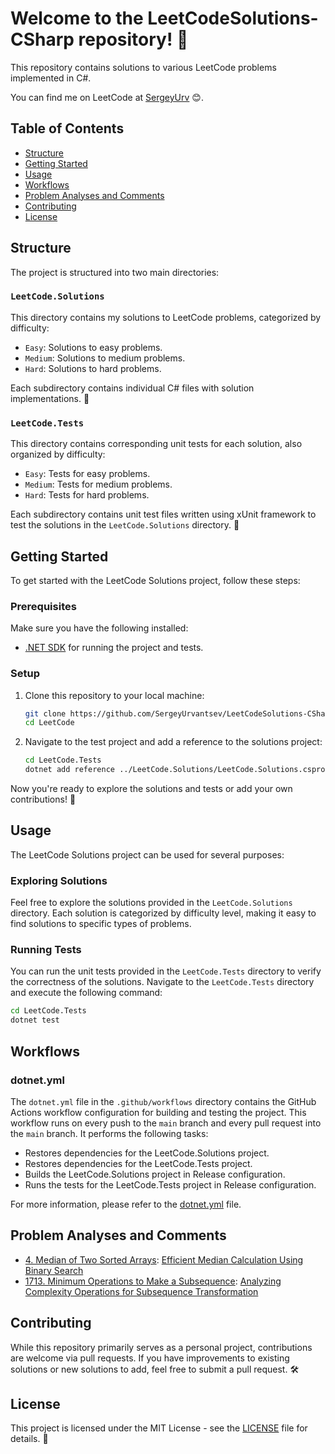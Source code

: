 # Welcome to the LeetCodeSolutions-CSharp repository! 🚀

This repository contains solutions to various LeetCode problems implemented in C#.

You can find me on LeetCode at [SergeyUrv](https://leetcode.com/u/SergeyUrv/) 😊.

## Table of Contents

- [Structure](#structure)
- [Getting Started](#getting-started)
- [Usage](#usage)
- [Workflows](#workflows)
- [Problem Analyses and Comments](#problem-analyses-and-comments)
- [Contributing](#contributing)
- [License](#license)

## Structure

The project is structured into two main directories:

### `LeetCode.Solutions`

This directory contains my solutions to LeetCode problems, categorized by difficulty:
- `Easy`: Solutions to easy problems.
- `Medium`: Solutions to medium problems.
- `Hard`: Solutions to hard problems.

Each subdirectory contains individual C# files with solution implementations. 📁

### `LeetCode.Tests`

This directory contains corresponding unit tests for each solution, also organized by difficulty:
- `Easy`: Tests for easy problems.
- `Medium`: Tests for medium problems.
- `Hard`: Tests for hard problems.

Each subdirectory contains unit test files written using xUnit framework to test the solutions in the `LeetCode.Solutions` directory. 🧪

## Getting Started

To get started with the LeetCode Solutions project, follow these steps:

### Prerequisites

Make sure you have the following installed:
- [.NET SDK](https://dotnet.microsoft.com/download) for running the project and tests.

### Setup

1. Clone this repository to your local machine:

    ```bash
    git clone https://github.com/SergeyUrvantsev/LeetCodeSolutions-CSharp.git
    cd LeetCode
    ```

2. Navigate to the test project and add a reference to the solutions project:

    ```bash
    cd LeetCode.Tests
    dotnet add reference ../LeetCode.Solutions/LeetCode.Solutions.csproj
    ```

Now you're ready to explore the solutions and tests or add your own contributions! 🎉

## Usage

The LeetCode Solutions project can be used for several purposes:

### Exploring Solutions

Feel free to explore the solutions provided in the `LeetCode.Solutions` directory. Each solution is categorized by difficulty level, making it easy to find solutions to specific types of problems.

### Running Tests

You can run the unit tests provided in the `LeetCode.Tests` directory to verify the correctness of the solutions. Navigate to the `LeetCode.Tests` directory and execute the following command:

```bash
cd LeetCode.Tests
dotnet test
```

## Workflows

### dotnet.yml

The `dotnet.yml` file in the `.github/workflows` directory contains the GitHub Actions workflow configuration for building and testing the project. This workflow runs on every push to the `main` branch and every pull request into the `main` branch. It performs the following tasks:
- Restores dependencies for the LeetCode.Solutions project.
- Restores dependencies for the LeetCode.Tests project.
- Builds the LeetCode.Solutions project in Release configuration.
- Runs the tests for the LeetCode.Tests project in Release configuration.

For more information, please refer to the [dotnet.yml](.github/workflows/dotnet.yml) file.

## Problem Analyses and Comments

- [4. Median of Two Sorted Arrays](https://leetcode.com/problems/median-of-two-sorted-arrays/description/): [Efficient Median Calculation Using Binary Search](LeetCode.Solutions/Hard/4.%20Median%20of%20Two%20Sorted%20Arrays/Efficient_Median_Calculation_Using_Binary_Search.md)
- [1713. Minimum Operations to Make a Subsequence](https://leetcode.com/problems/minimum-operations-to-make-a-subsequence/description/): [Analyzing Complexity Operations for Subsequence Transformation](LeetCode.Solutions/Hard/1713.%20Minimum%20Operations%20to%20Make%20a%20Subsequence/Analyzing_Complexity_Operations_for_Subsequence_Transformation.md)

## Contributing

While this repository primarily serves as a personal project, contributions are welcome via pull requests. If you have improvements to existing solutions or new solutions to add, feel free to submit a pull request. 🛠️
  
## License

This project is licensed under the MIT License - see the [LICENSE](LICENSE) file for details. 📄
